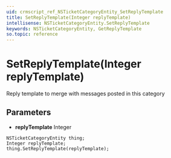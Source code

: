 ```yaml
---
uid: crmscript_ref_NSTicketCategoryEntity_SetReplyTemplate
title: SetReplyTemplate(Integer replyTemplate)
intellisense: NSTicketCategoryEntity.SetReplyTemplate
keywords: NSTicketCategoryEntity, GetReplyTemplate
so.topic: reference
---
```


# SetReplyTemplate(Integer replyTemplate)

Reply template to merge with messages posted in this category

## Parameters

* **replyTemplate** Integer

```crmscript
NSTicketCategoryEntity thing;
Integer replyTemplate;
thing.SetReplyTemplate(replyTemplate);
```


